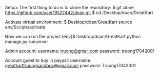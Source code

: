 Setup:
The first thing to do is to clone the repository:
$ git clone https://github.com/user19522442/doan.git
$ cd /Desktop/doan/GreatKart

Activate virtual environment:
$ Desktop/doan/GreatKart source env/Scripts/activate

Now we can run the project 
(env)$ Desktop/doan/GreatKart python manage.py runserver

Admin account:
username: truong@gmail.com
password: truong17042001

Account guest to buy in paypal:
username: greatkarttruongsandbox@gmail.com
password: Truong17042001
